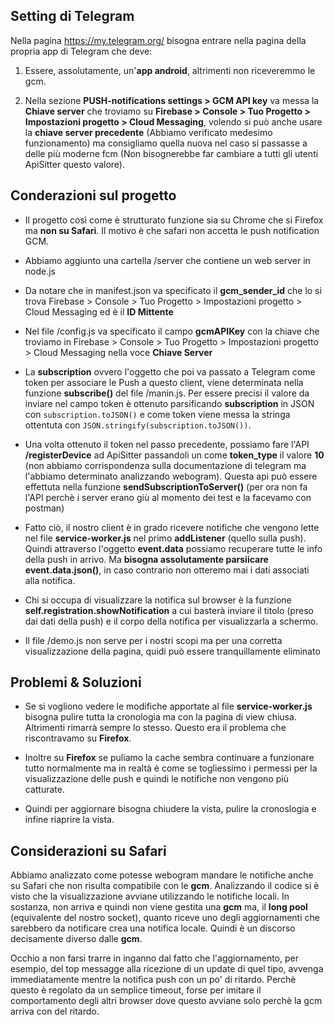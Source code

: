 ## Setting di Telegram

Nella pagina https://my.telegram.org/ bisogna entrare nella pagina della propria app di Telegram che deve:

1) Essere, assolutamente, un'**app android**, altrimenti non riceveremmo le gcm.

2) Nella sezione **PUSH-notifications settings > GCM API key** va messa la **Chiave server** che troviamo su 
   **Firebase > Console > Tuo Progetto > Impostazioni progetto > Cloud Messaging**, volendo si può anche usare la 
   **chiave server precedente** (Abbiamo verificato medesimo funzionamento) ma consigliamo quella nuova nel caso si 
   passasse a delle più moderne fcm (Non bisognerebbe far cambiare a tutti gli utenti ApiSitter questo valore).

## Conderazioni sul progetto

- Il progetto così come è strutturato funzione sia su Chrome che si Firefox ma **non su Safari**. Il motivo è che safari 
  non accetta le push notification GCM. 

- Abbiamo aggiunto una cartella /server che contiene un web server in node.js

- Da notare che in manifest.json va specificato il **gcm_sender_id** che lo si trova Firebase > Console > Tuo Progetto >
  Impostazioni progetto > Cloud Messaging ed è il **ID Mittente**
  
- Nel file /config.js va specificato il campo **gcmAPIKey** con la chiave che troviamo in Firebase > Console > 
  Tuo Progetto > Impostazioni progetto > Cloud Messaging nella voce **Chiave Server**
  
- La **subscription** ovvero l'oggetto che poi va passato a Telegram come token per associare le Push a questo client, 
  viene determinata nella funzione **subscribe()** del file /manin.js. Per essere precisi il valore da inviare nel campo
  token è ottenuto parsificando **subscription** in JSON con `subscription.toJSON()` e come token viene messa la stringa
  ottentuta con `JSON.stringify(subscription.toJSON())`.
  
- Una volta ottenuto il token nel passo precedente, possiamo fare l'API **/registerDevice** ad ApiSitter passandoli un 
  come **token_type** il valore **10** (non abbiamo corrispondenza sulla documentazione di telegram ma l'abbiamo 
  determinato analizzando webogram). Questa api può essere effettuta nella funzione **sendSubscriptionToServer()** (per
  ora non fa l'API perchè i server erano giù al momento dei test e la facevamo con postman)
  
- Fatto ciò, il nostro client è in grado ricevere notifiche che vengono lette nel file **service-worker.js** nel primo
  **addListener** (quello sulla push). Quindi attraverso l'oggetto **event.data** possiamo recuperare tutte le info
  della push in arrivo. Ma **bisogna assolutamente parsiicare event.data.json()**, in caso contrario non otteremo mai
  i dati associati alla notifica.
  
- Chi si occupa di visualizzare la notifica sul browser è la funzione **self.registration.showNotification** a cui 
  basterà inviare il titolo (preso dai dati della push) e il corpo della notifica per visualizzarla a schermo.
  
- Il file /demo.js non serve per i nostri scopi ma per una corretta visualizzazione della pagina, quidi può essere 
  tranquillamente eliminato

## Problemi & Soluzioni

- Se si vogliono vedere le modifiche apportate al file **service-worker.js** bisogna pulire tutta la cronologia ma con 
  la pagina di view chiusa. Altrimenti rimarrà sempre lo stesso. Questo era il problema che riscontravamo su **Firefox**.

- Inoltre su **Firefox** se puliamo la cache sembra continuare a funzionare tutto normalmente ma in realtà è come se 
  togliessimo i permessi per la visualizzazione delle push e quindi le notifiche non vengono più catturate.
  
- Quindi per aggiornare bisogna chiudere la vista, pulire la cronoslogia e infine riaprire la vista.

## Considerazioni su Safari

Abbiamo analizzato come potesse webogram mandare le notifiche anche su Safari che non risulta compatibile con le **gcm**.
Analizzando il codice si è visto che la visualizzazione avviane utilizzando le notifiche locali. In sostanza, non 
arriva e quindi non viene gestita una **gcm** ma, il **long pool** (equivalente del nostro socket), quanto riceve uno 
degli aggiornamenti che sarebbero da notificare crea una notifica locale. Quindi è un discorso decisamente diverso dalle
**gcm**. 

Occhio a non farsi trarre in inganno dal fatto che l'aggiornamento, per esempio, del top messagge alla ricezione di un
update di quel tipo, avvenga immediatamente mentre la notifica push con un po' di ritardo. Perchè questo è regolato da 
un semplice timeout, forse per imitare il comportamento degli altri browser dove questo avviane solo perchè la gcm 
arriva con del ritardo.